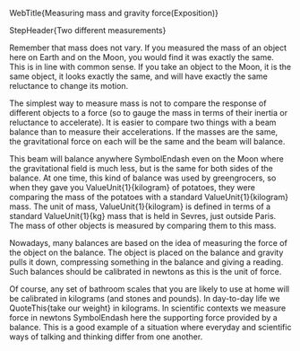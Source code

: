 WebTitle{Measuring mass and gravity force(Exposition)}

StepHeader{Two different measurements}

Remember that mass does not vary. If you measured the mass of an object here on Earth and on the Moon, you would find it was exactly the same. This is in line with common sense. If you take an object to the Moon, it is the same object, it looks exactly the same, and will have exactly the same reluctance to change its motion.

The simplest way to measure mass is not to compare the response of different objects to a force (so to gauge the mass in terms of their inertia or reluctance to accelerate). It is easier to compare two things with a beam balance than to measure their accelerations. If the masses are the same, the gravitational force on each will be the same and the beam will balance.

This beam will balance anywhere SymbolEndash even on the Moon where the gravitational field is much less, but is the same for both sides of the balance. At one time, this kind of balance was used by greengrocers, so when they gave you ValueUnit{1}{kilogram} of potatoes, they were comparing the mass of the potatoes with a standard ValueUnit{1}{kilogram} mass. The unit of mass, ValueUnit{1}{kilogram} is defined in terms of a standard ValueUnit{1}{kg} mass that is held in Sevres, just outside Paris. The mass of other objects is measured by comparing them to this mass.

Nowadays, many balances are based on the idea of measuring the force of the object on the balance. The object is placed on the balance and gravity pulls it down, compressing something in the balance and giving a reading. Such balances should be calibrated in newtons as this is the unit of force.

Of course, any set of bathroom scales that you are likely to use at home will be calibrated in kilograms (and stones and pounds). In day-to-day life we QuoteThis{take our weight} in kilograms. In scientific contexts we measure force in newtons SymbolEndash here the supporting force provided by a balance. This is a good example of a situation where everyday and scientific ways of talking and thinking differ from one another.
